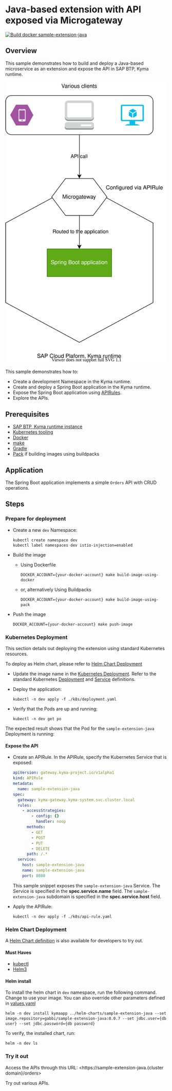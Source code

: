 # Java-based extension with API exposed via Microgateway

[![Build docker sample-extension-java](https://github.com/SAP-samples/kyma-runtime-extension-samples/actions/workflows/build-docker-sample-extension-java.yml/badge.svg?branch=main)](https://github.com/SAP-samples/kyma-runtime-extension-samples/actions/workflows/build-docker-sample-extension-java.yml)

## Overview

This sample demonstrates how to build and deploy a Java-based microservice as an extension and expose the API in SAP BTP, Kyma runtime.

![extension](./assets/extension.svg)

This sample demonstrates how to:

* Create a development Namespace in the Kyma runtime.
* Create and deploy a Spring Boot application in the Kyma runtime.
* Expose the Spring Boot application using [APIRules](https://kyma-project.io/docs/components/api-gateway#custom-resource-api-rule).
* Explore the APIs.

## Prerequisites

* [SAP BTP, Kyma runtime instance](../prerequisites/README.md#kyma)
* [Kubernetes tooling](../prerequisites/README.md#kubernetes)
* [Docker](../prerequisites/README.md#docker)
* [make](../prerequisites/README.md#build-tooling)
* [Gradle](../prerequisites/README.md#java)
* [Pack](../prerequisites/README.md#pack) if building images using buildpacks

## Application

The Spring Boot application implements a simple `Orders` API with CRUD operations.

## Steps

### Prepare for deployment

* Create a new `dev` Namespace:

    ```shell
    kubectl create namespace dev
    kubectl label namespaces dev istio-injection=enabled
    ```

* Build the image

  * Using Dockerfile

    ```shell
    DOCKER_ACCOUNT={your-docker-account} make build-image-using-docker
    ```

  * or, alternatively Using Buildpacks

    ```shell
    DOCKER_ACCOUNT={your-docker-account} make build-image-using-pack
    ```

* Push the image

    ```shell
    DOCKER_ACCOUNT={your-docker-account} make push-image
    ```

### Kubernetes Deployment

This section details out deploying the extension using standard Kubernetes resources.

To deploy as Helm chart, please refer to [Helm Chart Deployment](#helm-chart-deployment)

* Update the image name in the [Kubernetes Deployment](k8s/deployment.yaml). Refer to the standard Kubernetes [Deployment](https://kubernetes.io/docs/concepts/workloads/controllers/deployment/) and [Service](https://kubernetes.io/docs/concepts/services-networking/service/) definitions.

* Deploy the application:

    ```shell
    kubectl -n dev apply -f ./k8s/deployment.yaml
    ```

* Verify that the Pods are up and running:

    ```shell
    kubectl -n dev get po
    ```

The expected result shows that the Pod for the `sample-extension-java` Deployment is running:

#### Expose the API

* Create an APIRule. In the APIRule, specify the Kubernetes Service that is exposed:

    ```yaml
    apiVersion: gateway.kyma-project.io/v1alpha1
    kind: APIRule
    metadata:
      name: sample-extension-java
    spec:
      gateway: kyma-gateway.kyma-system.svc.cluster.local
      rules:
        - accessStrategies:
            - config: {}
              handler: noop
          methods:
            - GET
            - POST
            - PUT
            - DELETE
          path: /.*
      service:
        host: sample-extension-java
        name: sample-extension-java
        port: 8080
    ```  

    This sample snippet exposes the `sample-extension-java` Service. The Service is specified in the **spec.service.name** field.
    The `sample-extension-java` subdomain is specified in the **spec.service.host** field.

* Apply the APIRule:

    ```shell
    kubectl -n dev apply -f ./k8s/api-rule.yaml
    ```

### Helm Chart Deployment

A [Helm Chart definition](../helm-charts/sample-extension-java/README.md) is also available for developers to try out.

#### Must Haves

* [kubectl](https://kubernetes.io/docs/tasks/tools/install-kubectl/)
* [Helm3](https://helm.sh/docs/intro/install/)

#### Helm install

To install the helm chart in `dev` namespace, run the following command. Change to use your image. You can also override other parameters defined in [values.yaml](../helm-charts/sample-extension-java/values.yaml)

```shell
helm -n dev install kymaapp ../helm-charts/sample-extension-java --set image.repository=gabbi/sample-extension-java:0.0.7 --set jdbc.user={db user} --set jdbc.password={db password}
```

To verify, the installed chart, run: 

```shell
helm -n dev ls
```

### Try it out

Access the APIs through this URL: <https://sample-extension-java.{cluster domain}/orders>

Try out various APIs.

